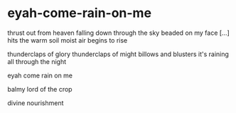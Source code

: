 # eyah-come-rain-on-me

thrust out from heaven
falling down through the sky
beaded on my face [...]
hits the warm soil
moist air begins to rise

thunderclaps of glory
thunderclaps of might
billows and blusters
it's raining all through the night

eyah come rain on me

balmy lord of the crop

divine nourishment
